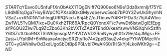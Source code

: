 $START$qYEavo0U5nfuFfXnObAkX1TQgENiff7Q900eo6N9e13dz8xmnlj/f75YEL9dMEtqOga7HxyBWpCfOPXsbBGkGMyvqbe/wc5sob7bP0Y3ZwUkGhynhNVSaZ+vxRN0NV1xhIngjURPQNcd+Bhj4EZ/oJTieuwIY4KH1FDa3z75jA4WIncZw1WL5TvQMi7ixc+Du0Kxh2TR66A/RpcQ0YxnoXF/c7wwDt6istwDgIEfEpgaYP6QU2ZIwl7Lq9ZcZbo63Kh2bVXTxZAd9TEhdO/keaYswwVNSXqh/k5zlfnY6tSZc1Ltbo9NXTSIW6IynsqpMYRVDWVD2RmNywyihXfx29e/4qJMgs+FE2asj+UYpItIM+6nWaaxaAncjycSRZItyRo74v2ppB3suZv4ekpPYhWDMzclVvGT0+yOANhilwOd3xdUgoSbOtBp9P6Lvbi7AwAK60/1HSkYj4LkoWKh9g==$END$